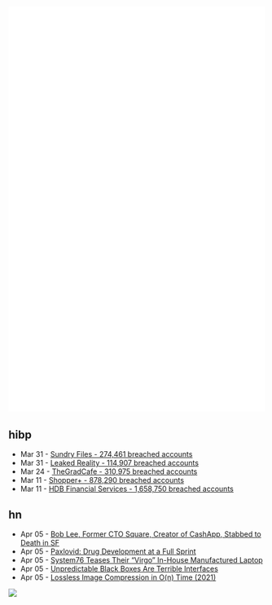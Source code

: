 ![Metrics](https://raw.githubusercontent.com/phixion/phixion/master/metrics.svg)

## hibp

<!--
for https://github.com/phixion/phixion/blob/main/.github/workflows/feeds.yml
-->
<!--START_SECTION:haveibeenpwnd-->
- Mar 31 - [Sundry Files - 274,461 breached accounts](https://haveibeenpwned.com/PwnedWebsites#SundryFiles)
- Mar 31 - [Leaked Reality - 114,907 breached accounts](https://haveibeenpwned.com/PwnedWebsites#LeakedReality)
- Mar 24 - [TheGradCafe - 310,975 breached accounts](https://haveibeenpwned.com/PwnedWebsites#TheGradCafe)
- Mar 11 - [Shopper+ - 878,290 breached accounts](https://haveibeenpwned.com/PwnedWebsites#ShopperPlus)
- Mar 11 - [HDB Financial Services - 1,658,750 breached accounts](https://haveibeenpwned.com/PwnedWebsites#HDBFinancialServices)
<!--END_SECTION:haveibeenpwnd-->

## hn

<!--
for https://github.com/phixion/phixion/blob/main/.github/workflows/feeds.yml
-->
<!--START_SECTION:hn-->
- Apr 05 - [Bob Lee, Former CTO Square, Creator of CashApp, Stabbed to Death in SF](https://www.sfgate.com/bayarea/article/mill-valley-man-killed-sf-stabbing-17878809.php)
- Apr 05 - [Paxlovid: Drug Development at a Full Sprint](https://www.science.org/content/blog-post/paxlovid-drug-development-full-sprint)
- Apr 05 - [System76 Teases Their “Virgo” In-House Manufactured Laptop](https://www.phoronix.com/news/System76-Virgo-Tease)
- Apr 05 - [Unpredictable Black Boxes Are Terrible Interfaces](https://magrawala.substack.com/p/unpredictable-black-boxes-are-terrible)
- Apr 05 - [Lossless Image Compression in O(n) Time (2021)](https://phoboslab.org/log/2021/11/qoi-fast-lossless-image-compression)
<!--END_SECTION:hn-->

<!--
for https://yhype.me
-->
![](https://hit.yhype.me/github/profile?user_id=13013670)
